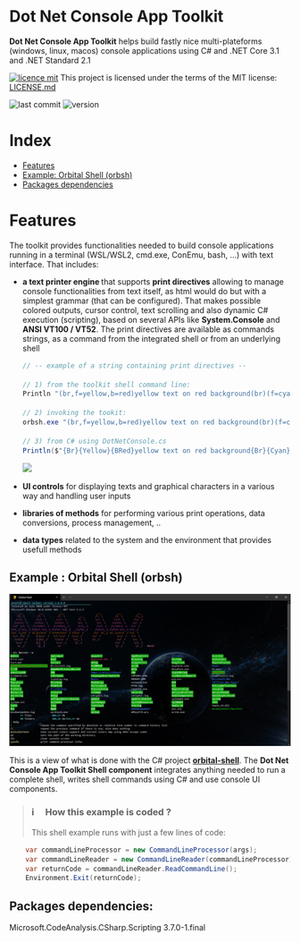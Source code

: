 # Dot Net Console App Toolkit
<b>Dot Net Console App Toolkit</b> helps build fastly nice multi-plateforms (windows, linux, macos) console applications using C# and .NET Core 3.1 and .NET Standard 2.1

[![licence mit](https://img.shields.io/badge/licence-MIT-blue.svg)](license.md) This project is licensed under the terms of the MIT license: [LICENSE.md](LICENSE.md)  

![last commit](https://img.shields.io/github/last-commit/franck-gaspoz/dotnet-console-app-toolkit?style=plastic)
![version](https://img.shields.io/github/v/tag/franck-gaspoz/dotnet-console-app-toolkit?style=plastic)

# Index

- [Features](https://github.com/franck-gaspoz/dotnet-console-app-toolkit/blob/master/README.md#features)
- [Example: Orbital Shell (orbsh)](https://github.com/franck-gaspoz/dotnet-console-app-toolkit/blob/master/README.md#orbsh)
- [Packages dependencies](https://github.com/franck-gaspoz/dotnet-console-app-toolkit/blob/master/README.md#packages-dependencies)

# Features

The toolkit provides functionalities needed to build console applications running in a terminal (WSL/WSL2, cmd.exe, ConEmu, bash, ...) with text interface. That includes:
- <b>a text printer engine </b>that supports <b>print directives</b> allowing to manage console functionalities from text itself, as html would do but with a simplest grammar (that can be configured). That makes possible colored outputs, cursor control, text scrolling and also dynamic C# execution (scripting), based on several APIs like <b>System.Console</b> and <b> ANSI VT100 / VT52</b>. The print directives are available as commands strings, as a command from the integrated shell or from an underlying shell

    ``` csharp
    // -- example of a string containing print directives --
    
    // 1) from the toolkit shell command line:
    Println "(br,f=yellow,b=red)yellow text on red background(br)(f=cyan)current time is: (exec=System.DateTime.Now,br)"
    
    // 2) invoking the tookit:
    orbsh.exe "(br,f=yellow,b=red)yellow text on red background(br)(f=cyan)current time is: (exec=System.DateTime.Now,br)"
    
    // 3) from C# using DotNetConsole.cs
    Println($"{Br}{Yellow}{BRed}yellow text on red background{Br}{Cyan}current time is: {System.DateTime.Now}{Br}");
     ```
     <image src="Doc/Images/2020-06-13 06_18_08-Window.png"/>
    
- <b>UI controls</b> for displaying texts and graphical characters in a various way and handling user inputs

- <b>libraries of methods</b> for performing various print operations, data conversions, process management, ..

- <b>data types</b> related to the system and the environment that provides usefull methods

## Example : Orbital Shell (orbsh)

<img src="Doc/Images/orbital-shell.png" id="orbsh"/>

This is a view of what is done with the C# project <a href="https://github.com/franck-gaspoz/orbital-shell"><b>orbital-shell</b></a>. The **Dot Net Console App Toolkit Shell component** integrates anything needed to run a complete shell, writes shell commands using C# and use console UI components.

> ### :information_source: &nbsp;&nbsp;&nbsp;&nbsp;How this example is coded ?
> This shell example runs with just a few lines of code:

``` csharp
    var commandLineProcessor = new CommandLineProcessor(args);
    var commandLineReader = new CommandLineReader(commandLineProcessor);
    var returnCode = commandLineReader.ReadCommandLine();
    Environment.Exit(returnCode);
```

## Packages dependencies:

Microsoft.CodeAnalysis.CSharp.Scripting 3.7.0-1.final
